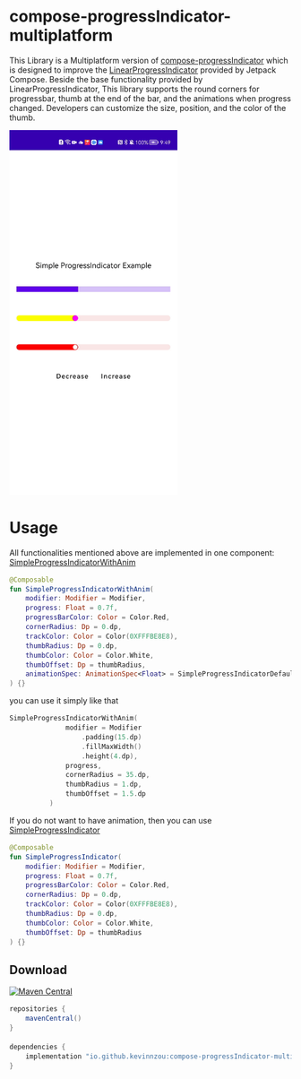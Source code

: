 # compose-progressIndicator-multiplatform
This Library is a Multiplatform version of [compose-progressIndicator](https://github.com/KevinnZou/compose-progressIndicator) which
is designed to improve the [LinearProgressIndicator](https://foso.github.io/Jetpack-Compose-Playground/material/linearprogressindicator/) provided by Jetpack Compose. 
Beside the base functionality provided by LinearProgressIndicator, This library supports the round corners for progressbar, thumb at the end of the bar, and the animations when progress changed. 
Developers can customize the size, position, and the color of the thumb.

<img src="media/simple-indicator.gif" width=300>

# Usage
All functionalities mentioned above are implemented in one component: [SimpleProgressIndicatorWithAnim](https://github.com/KevinnZou/compose-progressIndicator-multiplatform/blob/main/progressIndicator/src/commonMain/kotlin/progressindicator/SimpleProgressIndicator.kt)
```kotlin
@Composable
fun SimpleProgressIndicatorWithAnim(
    modifier: Modifier = Modifier,
    progress: Float = 0.7f,
    progressBarColor: Color = Color.Red,
    cornerRadius: Dp = 0.dp,
    trackColor: Color = Color(0XFFFBE8E8),
    thumbRadius: Dp = 0.dp,
    thumbColor: Color = Color.White,
    thumbOffset: Dp = thumbRadius,
    animationSpec: AnimationSpec<Float> = SimpleProgressIndicatorDefaults.SimpleProgressAnimationSpec,
) {}
```
you can use it simply like that
```kotlin
SimpleProgressIndicatorWithAnim(
              modifier = Modifier
                  .padding(15.dp)
                  .fillMaxWidth()
                  .height(4.dp),
              progress,
              cornerRadius = 35.dp,
              thumbRadius = 1.dp,
              thumbOffset = 1.5.dp
          )
```
If you do not want to have animation, then you can use [SimpleProgressIndicator](https://github.com/KevinnZou/compose-progressIndicator-multiplatform/blob/main/progressIndicator/src/commonMain/kotlin/progressindicator/SimpleProgressIndicator.kt)
```kotlin
@Composable
fun SimpleProgressIndicator(
    modifier: Modifier = Modifier,
    progress: Float = 0.7f,
    progressBarColor: Color = Color.Red,
    cornerRadius: Dp = 0.dp,
    trackColor: Color = Color(0XFFFBE8E8),
    thumbRadius: Dp = 0.dp,
    thumbColor: Color = Color.White,
    thumbOffset: Dp = thumbRadius
) {}
```

## Download

[![Maven Central](https://img.shields.io/maven-central/v/io.github.kevinnzou/compose-progressIndicator-multiplatform.svg)](https://search.maven.org/artifact/io.github.kevinnzou/compose-progressIndicator-multiplatform)

```groovy
repositories {
    mavenCentral()
}

dependencies {
    implementation "io.github.kevinnzou:compose-progressIndicator-multiplatform:1.1.0"
}
```